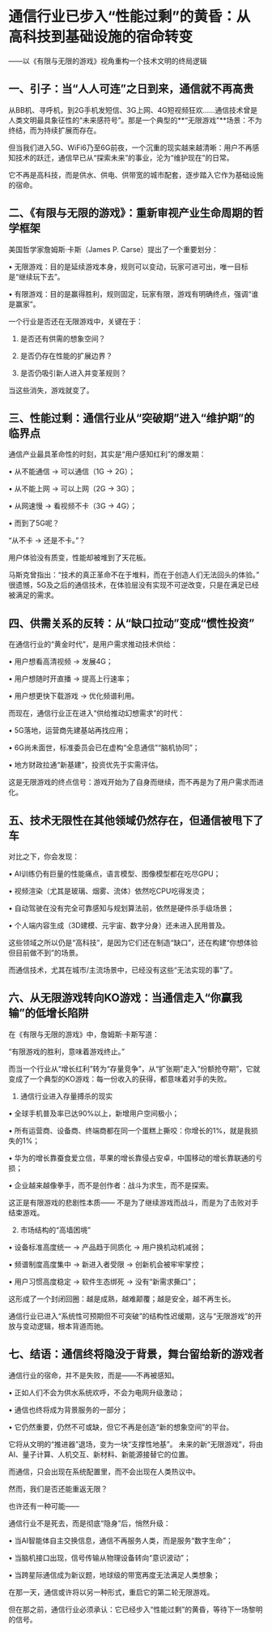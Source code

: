 # 通信行业已步入“性能过剩”的黄昏：从高科技到基础设施的宿命转变

——以《有限与无限的游戏》视角重构一个技术文明的终局逻辑

## 一、引子：当“人人可连”之日到来，通信就不再高贵

从BB机、寻呼机，到2G手机发短信、3G上网、4G短视频狂欢……通信技术曾是人类文明最具象征性的“未来感符号”。那是一个典型的**“无限游戏”**场景：不为终结，而为持续扩展而存在。

但当我们进入5G、WiFi6乃至6G前夜，一个沉重的现实越来越清晰：用户不再感知技术的跃迁，通信早已从“探索未来”的事业，沦为“维护现在”的日常。

它不再是高科技，而是供水、供电、供带宽的城市配套，逐步踏入它作为基础设施的宿命。

## 二、《有限与无限的游戏》：重新审视产业生命周期的哲学框架

美国哲学家詹姆斯·卡斯（James P. Carse）提出了一个重要划分：

•	无限游戏：目的是延续游戏本身，规则可以变动，玩家可进可出，唯一目标是“继续玩下去”。

•	有限游戏：目的是赢得胜利，规则固定，玩家有限，游戏有明确终点，强调“谁是赢家”。

一个行业是否还在无限游戏中，关键在于：

1.	是否还有供需的想象空间？

2.	是否仍存在性能的扩展边界？

3.	是否仍吸引新人进入并变革规则？

当这些消失，游戏就变了。

## 三、性能过剩：通信行业从“突破期”进入“维护期”的临界点

通信产业最具革命性的时刻，其实是“用户感知红利”的爆发期：

•	从不能通信 → 可以通信（1G → 2G）；

•	从不能上网 → 可以上网（2G → 3G）；

•	从网速慢 → 看视频不卡（3G → 4G）；

•	而到了5G呢？

“从不卡 → 还是不卡。”？

用户体验没有质变，性能却被堆到了天花板。

马斯克曾指出：“技术的真正革命不在于堆料，而在于创造人们无法回头的体验。”
很遗憾，5G及之后的通信技术，在体验层没有实现不可逆改变，只是在满足已经被满足的需求。

## 四、供需关系的反转：从“缺口拉动”变成“惯性投资”

在通信行业的“黄金时代”，是用户需求推动技术供给：

•	用户想看高清视频 → 发展4G；

•	用户想随时开直播 → 提高上行速率；

•	用户想更快下载游戏 → 优化频谱利用。

而现在，通信行业正在进入“供给推动幻想需求”的时代：

•	5G落地，运营商先建基站再找应用；

•	6G尚未面世，标准委员会已在虚构“全息通信”“脑机协同”；

•	地方财政拉通“新基建”，投资优先于实需评估。

这是无限游戏的终点信号：游戏开始为了自身而继续，而不再是为了用户需求而进化。

## 五、技术无限性在其他领域仍然存在，但通信被甩下了车

对比之下，你会发现：

•	AI训练仍有巨量的性能痛点，语言模型、图像模型都在吃尽GPU；

•	视频渲染（尤其是玻璃、烟雾、流体）依然吃CPU吃得发烫；

•	自动驾驶在没有完全可靠感知与规划算法前，依然是硬件杀手级场景；

•	个人端内容生成（3D建模、元宇宙、数字分身）还未进入民用普及。

这些领域之所以仍是“高科技”，是因为它们还在制造“缺口”，还在构建“你想体验但目前做不到”的场景。

而通信技术，尤其在城市/主流场景中，已经没有这些“无法实现的事”了。

## 六、从无限游戏转向KO游戏：当通信走入“你赢我输”的低增长陷阱

在《有限与无限的游戏》中，詹姆斯·卡斯写道：

“有限游戏的胜利，意味着游戏终止。”

而当一个行业从“增长红利”转为“存量竞争”，从“扩张期”走入“份额抢夺期”，它就变成了一个典型的KO游戏：每一份收入的获得，都意味着对手的失败。

1. 通信行业进入存量搏杀的现实

•	全球手机普及率已达90%以上，新增用户空间极小；

•	所有运营商、设备商、终端商都在同一个蛋糕上撕咬：你增长的1%，就是我损失的1%；

•	华为的增长靠蚕食爱立信，苹果的增长靠侵占安卓，中国移动的增长靠联通的亏损；

•	企业越来越像拳手，而不是创作者：战斗为求生，而不是探索。

这正是有限游戏的悲剧性本质——
不是为了继续游戏而战斗，而是为了击败对手结束游戏。

2. 市场结构的“高墙困境”

•	设备标准高度统一 → 产品趋于同质化 → 用户换机动机减弱；

•	频谱制度高度集中 → 新进入者受限 → 创新机会被牢牢掌控；

•	用户习惯高度稳定 → 软件生态绑死 → 没有“新需求撕口”；

这形成了一个封闭回圈：越是成熟，越难颠覆；越是安全，越不再生长。

通信行业已进入“系统性可预期但不可突破”的结构性迟缓期，这与“无限游戏”的开放与变动逻辑，根本背道而驰。

## 七、结语：通信终将隐没于背景，舞台留给新的游戏者

通信行业的宿命，并不是失败，而是——不再被感知。

•	正如人们不会为供水系统欢呼，不会为电网升级激动；

•	通信也终将成为背景服务的一部分；

•	它仍然重要，仍然不可或缺，但它不再是创造“新的想象空间”的平台。

它将从文明的“推进器”退场，变为一块“支撑性地基”。
未来的新“无限游戏”，将由AI、量子计算、人机交互、新材料、新能源接替它的位置。

而通信，只会出现在系统配置里，而不会出现在人类热议中。

然而，我们是否还能重返无限？

也许还有一种可能——

通信行业不是死去，而是彻底“隐身”后，悄然升级：

•	当AI智能体自主交换信息，通信不再服务人类，而是服务“数字生命”；

•	当脑机接口出现，信号传输从物理设备转向“意识波动”；

•	当跨星际通信成为新议题，地球级的带宽再度无法满足人类想象；

在那一天，通信或许将以另一种形式，重启它的第二轮无限游戏。

但在那之前，通信行业必须承认：它已经步入“性能过剩”的黄昏，等待下一场黎明的信号。
